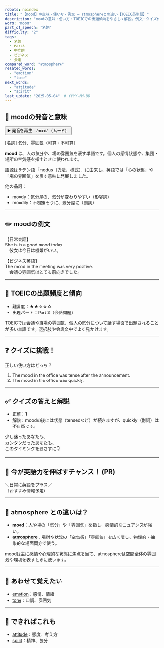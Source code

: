 ```yaml
---
robots: noindex
title: "【mood】の意味・使い方・例文 ― atmosphereとの違い【TOEIC英単語】"
description: "moodの意味・使い方・TOEICでの出題傾向をやさしく解説。例文・クイズ付きでatmosphereとの違いもわかりやすく学べます。"
word: "mood"
part_of_speech: "名詞"
difficulty: "2"
tags:
  - 名詞
  - Part3
  - 中立的
  - ビジネス
  - 会議
compared_word: "atmosphere"
related_words:
  - "emotion"
  - "tone"
next_words:
  - "attitude"
  - "spirit"
last_update: "2025-05-04"  # YYYY-MM-DD
---
```


## 🔰 moodの発音と意味

<button class="play-audio" onclick="playTTS('mood')">
  <span class="play-audio-main">
    ▶️ 発音を再生　/muːd/
  </span>
  <span class="play-audio-sub">
    （ムード）
  </span>
</button>

[名詞] 気分、雰囲気（可算・不可算）

**mood** は、人の気分や、場の雰囲気を表す単語です。個人の感情状態や、集団・場所の空気感を指すときに使われます。

語源はラテン語「modus（方法、様式）」に由来し、英語では「心の状態」や「場の雰囲気」を表す意味に発展しました。

他の品詞：  
- moody：気分屋の、気分が変わりやすい（形容詞）
- moodily：不機嫌そうに、気分屋に（副詞）

---

## ✏️ moodの例文

【日常会話】  
She is in a good mood today.  
　彼女は今日は機嫌がいい。

【ビジネス英語】  
The mood in the meeting was very positive.  
　会議の雰囲気はとても前向きでした。

---

## 🎯 TOEICの出題頻度と傾向

- 難易度：★★☆☆☆
- 出題パート：Part 3（会話問題）

TOEICでは会議や職場の雰囲気、個人の気分について話す場面で出題されることが多い単語です。選択肢や会話文中でよく見かけます。

---

## ❓ クイズに挑戦！

正しい使い方はどっち？

1. The mood in the office was tense after the announcement.  
2. The mood in the office was quickly.

---

## ✅ クイズの答えと解説

- 正解：**1**
- 解説：moodの後には状態（tensedなど）が続きますが、quickly（副詞）は不自然です。

少し迷ったあなたも、  
カンタンだったあなたも、  
このタイミングを逃さずに👇️

---

## 🚀 今が英語力を伸ばすチャンス！ (PR)

<div class="info-center">
＼日常に英語をプラス／<br>  
（おすすめ情報予定）
</div>

---

## 🤔  atmosphere との違いは？

- **mood**：人や場の「気分」や「雰囲気」を指し、感情的なニュアンスが強い。
- **[atmosphere](/word/atmosphere)**：場所や状況の「空気感」「雰囲気」を広く表し、物理的・抽象的な場面両方で使う。

moodは主に感情や心理的な状態に焦点を当て、atmosphereは空間全体の雰囲気や環境を表すときに使います。

---

## 🧩 あわせて覚えたい

- [emotion](/word/emotion)：感情、情緒
- [tone](/word/tone)：口調、雰囲気

---

## 📖 できればこれも

- [attitude](/word/attitude)：態度、考え方
- [spirit](/word/spirit)：精神、気分

<!-- cvid: aid09_bid23 -->
